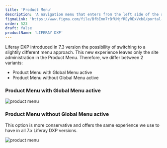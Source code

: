 ```yaml
---
title: 'Product Menu'
description: 'A navigation menu that enters from the left side of the screen and provides navigation to different parts of the product.'
figmaLink: 'https://www.figma.com/file/BfbEmn7rBfUMjfREyRExVxb8/portal-components?node-id=117%3A6483'
order: 523
draft: false
productName: 'LIFERAY DXP'
---
```


Liferay DXP introduced in 7.3 version the possibility of switching to a slightily different menu approach. This new experience leaves only the site administration in the Product Menu. Therefore, we differ between 2 variants:

* Product Menu with Global Menu active
* Product Menu without Global Menu active

### Product Menu with Global Menu active

![product menu](/images/lexicon/ProductMenuWithGM.jpg)


### Product Menu without Global Menu active

This option is more conservative and offers the same experience we use to have in all 7.x Liferay DXP versions.

![product menu](/images/lexicon/ProductMenuWithoutGM.jpg)

